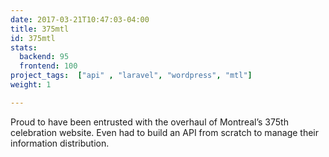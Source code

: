 ```yaml
---
date: 2017-03-21T10:47:03-04:00
title: 375mtl
id: 375mtl
stats:
  backend: 95
  frontend: 100
project_tags:  ["api" , "laravel", "wordpress", "mtl"]
weight: 1

---
```


Proud to have been entrusted with the overhaul of Montreal’s 375th celebration website. Even had to build an API from scratch to manage their information distribution.
